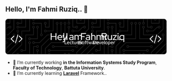 ## Hello, I'm Fahmi Ruziq.. 👋

![Fahmi Ruziq](img/github-header-image%20(1).png)

<!--
**fahmiruziq/fahmiruziq** is a ✨ _special_ ✨ repository because its `README.md` (this file) appears on your GitHub profile.

Here are some ideas to get you started:

- 🔭 I’m currently working on ...
- 🌱 I’m currently learning ...
- 👯 I’m looking to collaborate on ...
- 🤔 I’m looking for help with ...
- 💬 Ask me about ...
- 📫 How to reach me: ...
- 😄 Pronouns: ...
- ⚡ Fun fact: ...
-->

- 🔭 I’m currently working **in the Information Systems Study Program**, **Faculty of Technology**, **Battuta University**.
- 🌱 I’m currently learning [**Laravel**](https://laravel.com) Framework..
